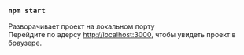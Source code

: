 ### `npm start`

Разворачивает проект на локальном порту<br>
Перейдите по адерсу [http://localhost:3000](http://localhost:3000), чтобы увидеть проект в браузере.
